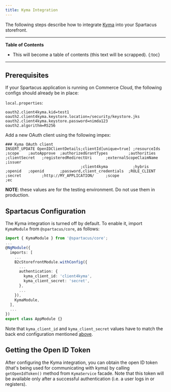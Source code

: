 ```yaml
---
title: Kyma Integration
---
```


The following steps describe how to integrate [Kyma](https://kyma-project.io) into your Spartacus storefront.

***

**Table of Contents**

- This will become a table of contents (this text will be scrapped).
{:toc}

***

## Prerequisites

If your Spartacus application is running on Commerce Cloud, the following configs should already be in place:

`local.properties`:

```properties
oauth2.client4kyma.kid=test1
oauth2.client4kyma.keystore.location=/security/keystore.jks
oauth2.client4kyma.keystore.password=nimda123
oauth2.algorithm=RS256
```

Add a new OAuth client using the following impex:

```text
### Kyma OAuth client
INSERT_UPDATE OpenIDClientDetails;clientId[unique=true] ;resourceIds   ;scope    ;autoApprove  ;authorizedGrantTypes         ;authorities  ;clientSecret   ;registeredRedirectUri      ;externalScopeClaimName ;issuer
                                 ;client4kyma           ;hybris        ;openid   ;openid       ;password,client_credentials  ;ROLE_CLIENT  ;secret         ;http://MY_APPLICATION/     ;scope                  ;ec
```

**NOTE**: these values are for the testing environment. Do not use them in production.

## Spartacus Configuration

The Kyma integration is turned off by default. To enable it, import `KymaModule` from `@spartacus/core`, as follows:

```ts
import { KymaModule } from '@spartacus/core';
...
@NgModule({
  imports: [
    ...
    B2cStorefrontModule.withConfig({
      ...
      authentication: {
        kyma_client_id: 'client4kyma',
        kyma_client_secret: 'secret',
      },
      ...
    }),
    KymaModule,
  ],
  ...
})
export class AppModule {}
```

Note that `kyma_client_id` and `kyma_client_secret` values have to match the back end configuration mentioned [above](#prerequisites).

## Getting the Open ID Token

After configuring the Kyma integration, you can obtain the open ID token (that's being used for communicating with kyma) by calling `getOpenIdToken()` method from `KymaService` facade. Note that this token will be available only after a successful authentication (i.e. a user logs in or registers).
